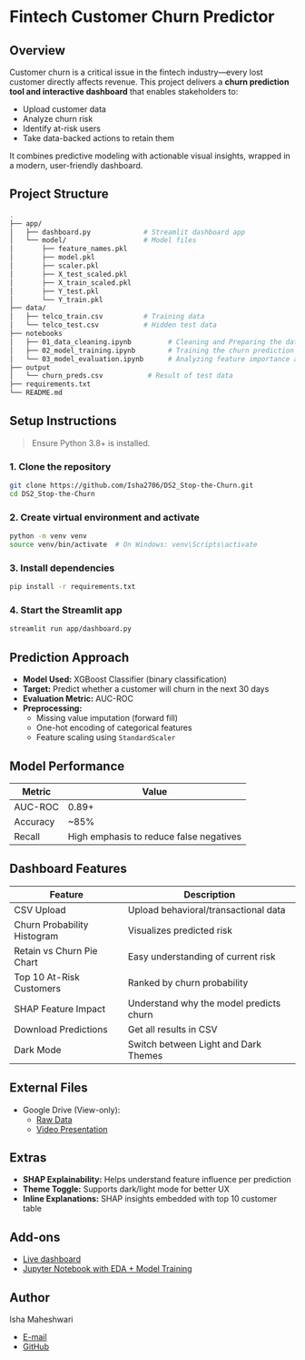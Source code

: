# Fintech Customer Churn Predictor

## Overview

Customer churn is a critical issue in the fintech industry—every lost customer directly affects revenue. This project delivers a **churn prediction tool and interactive dashboard** that enables stakeholders to:

- Upload customer data
- Analyze churn risk
- Identify at-risk users
- Take data-backed actions to retain them

It combines predictive modeling with actionable visual insights, wrapped in a modern, user-friendly dashboard.

## Project Structure

```bash
.
├── app/
│   ├── dashboard.py             # Streamlit dashboard app
│   └── model/                   # Model files
│       ├── feature_names.pkl
│       ├── model.pkl
│       ├── scaler.pkl
│       ├── X_test_scaled.pkl
│       ├── X_train_scaled.pkl
│       ├── Y_test.pkl
│       └── Y_train.pkl
├── data/
│   ├── telco_train.csv          # Training data
│   └── telco_test.csv           # Hidden test data
├── notebooks
│   ├── 01_data_cleaning.ipynb         # Cleaning and Preparing the data
│   ├── 02_model_training.ipynb        # Training the churn prediction model
│   └── 03_model_evaluation.ipynb      # Analyzing feature importance and using SHAP
├── output
│   └── churn_preds.csv           # Result of test data
├── requirements.txt
└── README.md
```

## Setup Instructions

> Ensure Python 3.8+ is installed.

### 1. Clone the repository
```bash
git clone https://github.com/Isha2706/DS2_Stop-the-Churn.git
cd DS2_Stop-the-Churn
```

### 2. Create virtual environment and activate
```bash
python -m venv venv
source venv/bin/activate  # On Windows: venv\Scripts\activate
```

### 3. Install dependencies
```bash
pip install -r requirements.txt
```

### 4. Start the Streamlit app
```bash
streamlit run app/dashboard.py
```

## Prediction Approach

- **Model Used:** XGBoost Classifier (binary classification)
- **Target:** Predict whether a customer will churn in the next 30 days
- **Evaluation Metric:** AUC-ROC
- **Preprocessing:**
  - Missing value imputation (forward fill)
  - One-hot encoding of categorical features
  - Feature scaling using `StandardScaler`
 
## Model Performance

| Metric   | Value                                   |
| -------- | --------------------------------------- |
| AUC-ROC  | 0.89+                                   |
| Accuracy | \~85%                                   |
| Recall   | High emphasis to reduce false negatives |

## Dashboard Features

| Feature                     | Description                             |
| --------------------------- | --------------------------------------- |
| CSV Upload                  | Upload behavioral/transactional data    |
| Churn Probability Histogram | Visualizes predicted risk               |
| Retain vs Churn Pie Chart   | Easy understanding of current risk      |
| Top 10 At-Risk Customers    | Ranked by churn probability             |
| SHAP Feature Impact         | Understand why the model predicts churn |
| Download Predictions        | Get all results in CSV                  |
| Dark Mode                   | Switch between Light and Dark Themes    |

## External Files

- Google Drive (View-only):
  - [Raw Data](link)
  - [Video Presentation](link)

## Extras

- **SHAP Explainability:** Helps understand feature influence per prediction
- **Theme Toggle:** Supports dark/light mode for better UX
- **Inline Explanations:** SHAP insights embedded with top 10 customer table

## Add-ons

- [Live dashboard](link)
- [Jupyter Notebook with EDA + Model Training](https://github.com/Isha2706/DS2_Stop-the-Churn/tree/main/notebooks)

## Author

Isha Maheshwari
- [E-mail](mailto:ishamaheshwari2003@gmail.com)
- [GitHub](https://github.com/Isha2706/)
